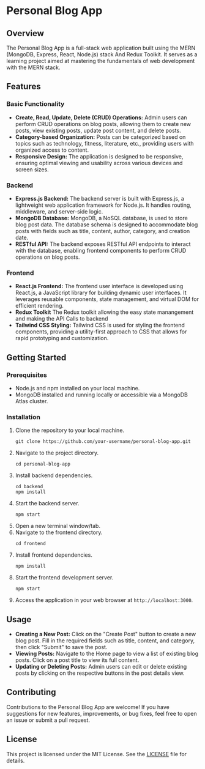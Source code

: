 # Personal Blog App

## Overview

The Personal Blog App is a full-stack web application built using the MERN (MongoDB, Express, React, Node.js) stack And Redux Toolkit. It serves as a learning project aimed at mastering the fundamentals of web development with the MERN stack.

## Features

### Basic Functionality
- **Create, Read, Update, Delete (CRUD) Operations:** Admin users can perform CRUD operations on blog posts, allowing them to create new posts, view existing posts, update post content, and delete posts.
- **Category-based Organization:** Posts can be categorized based on topics such as technology, fitness, literature, etc., providing users with organized access to content.
- **Responsive Design:** The application is designed to be responsive, ensuring optimal viewing and usability across various devices and screen sizes.

### Backend
- **Express.js Backend:** The backend server is built with Express.js, a lightweight web application framework for Node.js. It handles routing, middleware, and server-side logic.
- **MongoDB Database:** MongoDB, a NoSQL database, is used to store blog post data. The database schema is designed to accommodate blog posts with fields such as title, content, author, category, and creation date.
- **RESTful API:** The backend exposes RESTful API endpoints to interact with the database, enabling frontend components to perform CRUD operations on blog posts.

### Frontend
- **React.js Frontend:** The frontend user interface is developed using React.js, a JavaScript library for building dynamic user interfaces. It leverages reusable components, state management, and virtual DOM for efficient rendering.
- **Redux Toolkit** The Redux toolkit allowing the easy state manangement and making the API Calls to backend
- **Tailwind CSS Styling:** Tailwind CSS is used for styling the frontend components, providing a utility-first approach to CSS that allows for rapid prototyping and customization.

## Getting Started

### Prerequisites
- Node.js and npm installed on your local machine.
- MongoDB installed and running locally or accessible via a MongoDB Atlas cluster.

### Installation
1. Clone the repository to your local machine.
   ```
   git clone https://github.com/your-username/personal-blog-app.git
   ```
2. Navigate to the project directory.
   ```
   cd personal-blog-app
   ```
3. Install backend dependencies.
   ```
   cd backend
   npm install
   ```
4. Start the backend server.
   ```
   npm start
   ```
5. Open a new terminal window/tab.
6. Navigate to the frontend directory.
   ```
   cd frontend
   ```
7. Install frontend dependencies.
   ```
   npm install
   ```
8. Start the frontend development server.
   ```
   npm start
   ```
9. Access the application in your web browser at `http://localhost:3000`.

## Usage
- **Creating a New Post:** Click on the "Create Post" button to create a new blog post. Fill in the required fields such as title, content, and category, then click "Submit" to save the post.
- **Viewing Posts:** Navigate to the Home page to view a list of existing blog posts. Click on a post title to view its full content.
- **Updating or Deleting Posts:** Admin users can edit or delete existing posts by clicking on the respective buttons in the post details view.

## Contributing
Contributions to the Personal Blog App are welcome! If you have suggestions for new features, improvements, or bug fixes, feel free to open an issue or submit a pull request.

## License
This project is licensed under the MIT License. See the [LICENSE](LICENSE) file for details.


